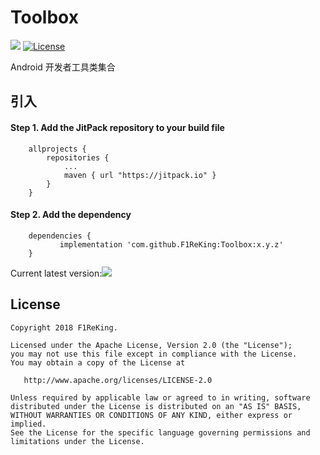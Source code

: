# Toolbox
[![](https://jitpack.io/v/F1ReKing/Toolbox.svg)](https://jitpack.io/#F1ReKing/Toolbox)
[![License](https://img.shields.io/badge/license-Apache%202.0-blue.svg)](https://github.com/F1ReKing/Toolbox/blob/master/LICENSE)   
<p>Android 开发者工具类集合</p>

## 引入

#### Step 1. Add the JitPack repository to your build file
```
	allprojects {
		repositories {
			...
			maven { url "https://jitpack.io" }
		}
	}
```

#### Step 2. Add the dependency
```
	dependencies {
	       implementation 'com.github.F1ReKing:Toolbox:x.y.z'
	}
```
Current latest version:[![](https://jitpack.io/v/F1ReKing/Toolbox.svg)](https://jitpack.io/#F1ReKing/Toolbox)
## License

```
Copyright 2018 F1ReKing. 

Licensed under the Apache License, Version 2.0 (the "License");
you may not use this file except in compliance with the License.
You may obtain a copy of the License at

   http://www.apache.org/licenses/LICENSE-2.0

Unless required by applicable law or agreed to in writing, software
distributed under the License is distributed on an "AS IS" BASIS,
WITHOUT WARRANTIES OR CONDITIONS OF ANY KIND, either express or implied.
See the License for the specific language governing permissions and
limitations under the License.
```
